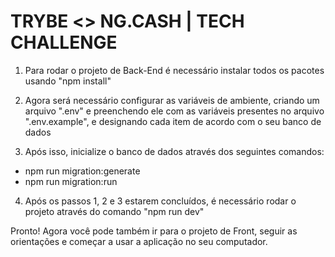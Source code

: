 # TRYBE <> NG.CASH | TECH CHALLENGE

1. Para rodar o projeto de Back-End é necessário instalar todos os pacotes usando "npm install"

2. Agora será necessário configurar as variáveis de ambiente, criando um arquivo ".env" e preenchendo ele com as variáveis presentes no arquivo ".env.example", e designando cada item de acordo com o seu banco de dados

3. Após isso, inicialize o banco de dados através dos seguintes comandos:
- npm run migration:generate
- npm run migration:run

4. Após os passos 1, 2 e 3 estarem concluídos, é necessário rodar o projeto através do comando "npm run dev"

Pronto! Agora você pode também ir para o projeto de Front, seguir as orientações e começar a usar a aplicação no seu computador.
